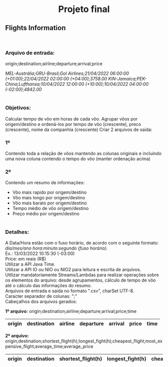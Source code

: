 
# <CENTER>Projeto final</CENTER>

## Flights Information
<BR>

### Arquivo de entrada:

origin;destination;airline;departure;arrival;price

_MEL-Austrália;GRU-Brasil;Gol Airlines;21/04/2022 06:00:00 (+01:00);22/04/2022 02:00:00 (+04:00);3758.00 KIN-Jamaica;PEK-China;Lufthansa;10/04/2022 12:00:00 (+10:00);10/04/2022 04:00:00 (-02:00);4842.00_
<BR><BR>

### Objetivos: 

Calcular tempo de vôo em horas de cada vôo. Agrupar vôos por origem/destino e ordená-los por tempo de vôo (crescente), preco (crescente), nome da companhia (crescente) Criar 2 arquivos de saída:

### 1º <BR>
Contendo toda a relação de vôos mantendo as colunas originais e incluindo uma nova coluna contendo o tempo do vôo (manter ordenação acima)
<BR>
### 2º <BR>
Contendo um resumo de informações:
- Vôo mais rapido por origem/destino
- Vôo mais longo por origem/destino
- Vôo mais barato por origem/destino
- Tempo médio de vôo origem/destino
- Preço médio por origem/destino
<BR><BR>

### Detalhes:

A Data/Hora estão com o fuso horário, de acordo com o seguinte formato: _dia/mes/ano hora:minuto:segundo (fuso horário)_. 
<BR>Ex.: 13/03/2022 10:15:30 (-03:00)
<BR>Price: em reais (R$)
<BR>Utilizar a API Java Time.
<BR>Utilizar a API IO ou NIO ou NIO2 para leitura e escrita de arquivos.
<BR>Utilizar mandatoriamente Streams/Lambdas para realizar operações sobre os elementos do arquivo: desde agrupamentos, cálculo de tempo de vôo até o cálculo das informações do resumo.
<BR>Arquivos de entrada e saída no formato ".csv", charSet UTF-8.
<BR>Caracter separador de colunas: ";"
<BR>Cabeçalhos dos arquivos gerados:

**1º arquivo:** origin;destination;airline;departure;arrival;price;time

| origin | destination | airline | departure | arrival | price | time |
|--------|-------------|---------|-----------|---------|-------|------|


**2º arquivo:** origin;destination;shortest_flight(h);longest_fight(h);cheapest_flight;most_expensive_flight;average_time;average_price

| origin | destination | shortest_flight(h) | longest_fight(h) | cheapest_flight | most_expensive_flight | average_time | average_price |
|--------|-------------|--------------------|------------------|-----------------|-----------------------|--------------|---------------|
